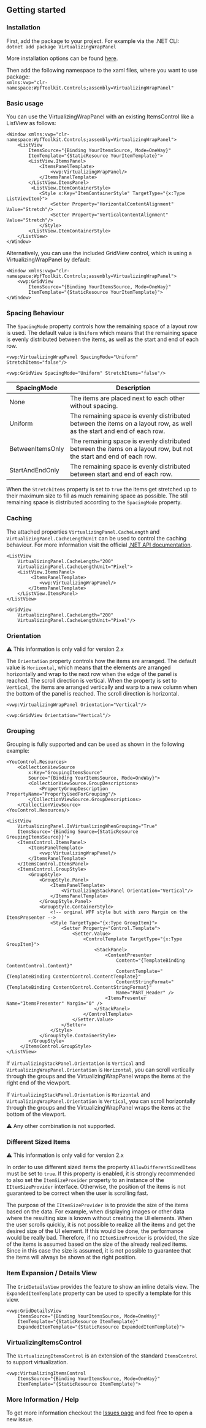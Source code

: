 ﻿## Getting started

### Installation

First, add the package to your project. For example via the .NET CLI:  
`dotnet add package VirtualizingWrapPanel`  

More installation options can be found [here](https://www.nuget.org/packages/VirtualizingWrapPanel/).

Then add the following namespace to the xaml files, where you want to use package:  
`xmlns:vwp="clr-namespace:WpfToolkit.Controls;assembly=VirtualizingWrapPanel"`

### Basic usage

You can use the VirtualizingWrapPanel with an existing ItemsControl like a ListView as follows:

```
<Window xmlns:vwp="clr-namespace:WpfToolkit.Controls;assembly=VirtualizingWrapPanel">
    <ListView
        ItemsSource="{Binding YourItemsSource, Mode=OneWay}"
        ItemTemplate="{StaticResource YourItemTemplate}">       
        <ListView.ItemsPanel>
            <ItemsPanelTemplate>
                <vwp:VirtualizingWrapPanel/>
            </ItemsPanelTemplate>
        </ListView.ItemsPanel>
         <ListView.ItemContainerStyle>
            <Style x:Key="ItemContainerStyle" TargetType="{x:Type ListViewItem}">
                <Setter Property="HorizontalContentAlignment" Value="Stretch"/>
                <Setter Property="VerticalContentAlignment" Value="Stretch"/>
            </Style>
        </ListView.ItemContainerStyle>
    </ListView>
</Window>
```

Alternatively, you can use the included GridView control, which is using a VirtualizingWrapPanel by default:

```
<Window xmlns:vwp="clr-namespace:WpfToolkit.Controls;assembly=VirtualizingWrapPanel">
    <vwp:GridView
        ItemsSource="{Binding YourItemsSource, Mode=OneWay}"
        ItemTemplate="{StaticResource YourItemTemplate}">
</Window>
```

### Spacing Behaviour

The `SpacingMode` property controls how the remaining space of a layout row is used. The default value is `Uniform` which means that the remaining space is evenly distributed between the items, as well as the start and end of each row.

```
<vwp:VirtualizingWrapPanel SpacingMode="Uniform" StretchItems="false"/>
```
```
<vwp:GridView SpacingMode="Uniform" StretchItems="false"/>
```

| SpacingMode      | Description |
| ---------------- | ----------- |
| None             | The items are placed next to each other without spacing.  |
| Uniform          | The remaining space is evenly distributed between the items on a layout row, as well as the start and end of each row. |
| BetweenItemsOnly | The remaining space is evenly distributed between the items on a layout row, but not the start and end of each row. |
| StartAndEndOnly  | The remaining space is evenly distributed between start and end of each row. |

When the `StretchItems` property is set to `true` the items get stretched up to their maximum size to fill as much remaining space as possible. The still remaining space is distributed according to the `SpacingMode` property.

### Caching

The attached properties `VirtualizingPanel.CacheLength` and `VirtualizingPanel.CacheLengthUnit` can be used to control the caching behaviour.
For more information visit the official [.NET API documentation](https://learn.microsoft.com/dotnet/api/system.windows.controls.virtualizingpanel.cachelength).

```
<ListView
    VirtualizingPanel.CacheLength="200"
    VirtualizingPanel.CacheLengthUnit="Pixel">
    <ListView.ItemsPanel>
         <ItemsPanelTemplate>
            <vwp:VirtualizingWrapPanel/>
        </ItemsPanelTemplate>
    </ListView.ItemsPanel>
</ListView>
```
```
<GridView
    VirtualizingPanel.CacheLength="200"
    VirtualizingPanel.CacheLengthUnit="Pixel"/>
```
### Orientation

⚠️ This information is only valid for version 2.x

The `Orientation` property controls how the items are arranged. The default value is `Horizontal`, which means that the elements are arranged horizontally and wrap to the next row when the edge of the panel is reached. The scroll direction is vertical. When the property is set to `Vertical`, the items are arranged vertically and warp to a new column when the bottom of the panel is reached. The scroll direction is horizontal.
```
<vwp:VirtualizingWrapPanel Orientation="Vertical"/>
```
```
<vwp:GridView Orientation="Vertical"/>
```

### Grouping

Grouping is fully supported and can be used as shown in the following example:
```
<YouControl.Resources>
    <CollectionViewSource
        x:Key="GroupingItemsSource"
        Source="{Binding YourItemsSource, Mode=OneWay}">
        <CollectionViewSource.GroupDescriptions>
            <PropertyGroupDescription PropertyName="PropertyUsedForGrouping"/>
        </CollectionViewSource.GroupDescriptions>
    </CollectionViewSource>
<YouControl.Resources/>  

<ListView 
    VirtualizingPanel.IsVirtualizingWhenGrouping="True"  
    ItemsSource='{Binding Source={StaticResource GroupingItemsSource}}'>
    <ItemsControl.ItemsPanel>
        <ItemsPanelTemplate>
            <vwp:VirtualizingWrapPanel/>
        </ItemsPanelTemplate>
    </ItemsControl.ItemsPanel>
    <ItemsControl.GroupStyle>
        <GroupStyle>
            <GroupStyle.Panel>
                <ItemsPanelTemplate>
                    <VirtualizingStackPanel Orientation="Vertical"/>
                </ItemsPanelTemplate>
            </GroupStyle.Panel>
            <GroupStyle.ContainerStyle>
                <!-- orginal WPF style but with zero Margin on the ItemsPresenter -->
                <Style TargetType="{x:Type GroupItem}">
                    <Setter Property="Control.Template">
                        <Setter.Value>
                            <ControlTemplate TargetType="{x:Type GroupItem}">
                                <StackPanel>
                                    <ContentPresenter
                                        Content="{TemplateBinding ContentControl.Content}"
                                        ContentTemplate="{TemplateBinding ContentControl.ContentTemplate}"
                                        ContentStringFormat="{TemplateBinding ContentControl.ContentStringFormat}"
                                        Name="PART_Header" />
                                    <ItemsPresenter Name="ItemsPresenter" Margin="0" />
                                </StackPanel>
                            </ControlTemplate>
                        </Setter.Value>
                    </Setter>
                </Style>
            </GroupStyle.ContainerStyle>
        </GroupStyle>
     </ItemsControl.GroupStyle>
</ListView>
```
If `VirtualizingStackPanel.Orientation` is `Vertical` and `VirtualizingWrapPanel.Orientation` is `Horizontal`, you can scroll vertically through the groups and the VirtualizingWrapPanel wraps the items at the right end of the viewport.

If `VirtualizingStackPanel.Orientation` is `Horizontal` and `VirtualizingWrapPanel.Orientation` is `Vertical`, you can scroll horizontally through the groups and the VirtualizingWrapPanel wraps the items at the bottom of the viewport.

⚠️ Any other combination is not supported.

### Different Sized Items

⚠️ This information is only valid for version 2.x

In order to use different sized items the property `AllowDifferentSizedItems` must be set to `true`. If this property is enabled, it is strongly recommended to also set the `ItemSizeProvider` property to an instance of the `IItemSizeProvider` interface. Otherwise, the position of the items is not guaranteed to be correct when the user is scrolling fast.

The purpose of the `IItemSizeProvider` is to provide the size of the items based on the data. For example, when displaying images or other data where the resulting size is known without creating the UI elements. When the user scrolls quickly, it is not possible to realize all the items and get the desired size of the UI element. If this would be done, the performance would be really bad. Therefore, if no `IItemSizeProvider` is provided, the size of the items is assumed based on the size of the already realized items. Since in this case the size is assumed, it is not possible to guarantee that the items will always be shown at the right position.

### Item Expansion / Details View

The `GridDetailsView` provides the feature to show an inline details view. The `ExpandedItemTemplate` property can be used to specify a template for this view.
```
<vwp:GridDetailsView
    ItemsSource="{Binding YourItemsSource, Mode=OneWay}"
    ItemTemplate="{StaticResource ItemTemplate}"
    ExpandedItemTemplate="{StaticResource ExpandedItemTemplate}">
```

### VirtualizingItemsControl

The `VirtualizingItemsControl` is an extension of the standard `ItemsControl` to support virtualization.
```
<vwp:VirtualizingItemsControl
    ItemsSource="{Binding YourItemsSource, Mode=OneWay}"
    ItemTemplate="{StaticResource ItemTemplate}">
```

### More Information / Help

To get more information checkout the [Issues page](https://github.com/sbaeumlisberger/VirtualizingWrapPanel/issues) and feel free to open a new issue.
